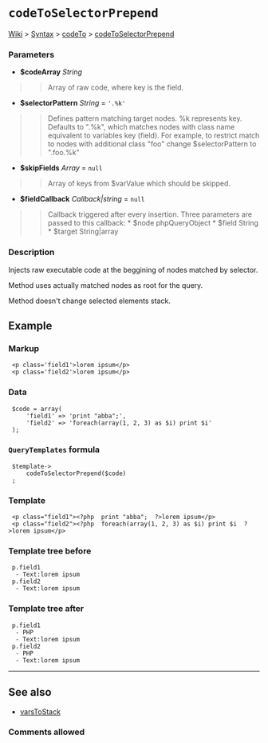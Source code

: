 # `codeToSelectorPrepend` #
[Wiki](http://code.google.com/p/querytemplates/w/list) > [Syntax](Syntax.md) > [codeTo](codeToSyntax.md) > [codeToSelectorPrepend](codeToSelectorPrependMethodPHP.md)
### Parameters ###
  * **$codeArray** _String_
> > Array of raw code, where key is the field.
  * **$selectorPattern** _String_ = `'.%k'`
> > Defines pattern matching target nodes. %k represents key.  Defaults to ".%k", which matches nodes with class name equivalent to  variables key (field).  For example, to restrict match to nodes with additional class "foo" change  $selectorPattern to ".foo.%k"
  * **$skipFields** _Array_ = `null`
> > Array of keys from $varValue which should be skipped.
  * **$fieldCallback** _Callback|string_ = `null`
> > Callback triggered after every insertion. Three parameters are passed to  this callback:
      * $node phpQueryObject
      * $field String
      * $target String|array


### Description ###
Injects raw executable code at the beggining of nodes matched by selector.


Method uses actually matched nodes as root for the query.


Method doesn't change selected elements stack.


## Example ##


### Markup ###
```
 <p class='field1'>lorem ipsum</p>
 <p class='field2'>lorem ipsum</p>

```
### Data ###
```
 $code = array(
     'field1' => 'print "abba";',
     'field2' => 'foreach(array(1, 2, 3) as $i) print $i'
 );

```
### `QueryTemplates` formula ###
```
 $template->
     codeToSelectorPrepend($code)
 ;

```
### Template ###
```
 <p class="field1"><?php  print "abba";  ?>lorem ipsum</p>
 <p class="field2"><?php  foreach(array(1, 2, 3) as $i) print $i  ?>lorem ipsum</p>

```
### Template tree before ###
```
 p.field1
  - Text:lorem ipsum
 p.field2
  - Text:lorem ipsum

```
### Template tree after ###
```
 p.field1
  - PHP
  - Text:lorem ipsum
 p.field2
  - PHP
  - Text:lorem ipsum

```

---


## See also ##
  * [varsToStack](varsToStackMethodPHP.md)


### Comments allowed ###